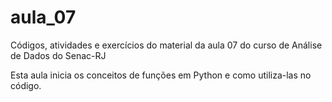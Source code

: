# aula_07
Códigos, atividades e exercícios do material da aula 07 do curso de Análise de Dados do Senac-RJ

Esta aula inicia os conceitos de funções em Python e como utiliza-las no código.
